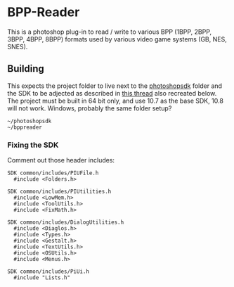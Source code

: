 # BPP-Reader

This is a photoshop plug-in to read / write to various BPP (1BPP, 2BPP, 3BPP, 4BPP, 8BPP) formats used by various video game systems (GB, NES, SNES).

## Building

This expects the project folder to live next to the [photoshopsdk](http://www.adobe.com/devnet/photoshop/sdk.html) folder and the SDK to be adjected as described in [this thread](http://forums.adobe.com/thread/1115040?tstart=0) also recreated below. The project must be built in 64 bit only, and use 10.7 as the base SDK, 10.8 will not work. Windows, probably the same folder setup?

```
~/photoshopsdk
~/bppreader
```

### Fixing the SDK
Comment out those header includes:

```
SDK common/includes/PIUFile.h
  #include <Folders.h>

SDK common/includes/PIUtilities.h
  #include <LowMem.h>
  #include <ToolUtils.h>
  #include <FixMath.h>

SDK common/includes/DialogUtilities.h
  #include <Diaglos.h>
  #include <Types.h>
  #include <Gestalt.h>
  #include <TextUtils.h>
  #include <OSUtils.h>
  #include <Menus.h>

SDK common/includes/PiUi.h
  #include "Lists.h"
```
